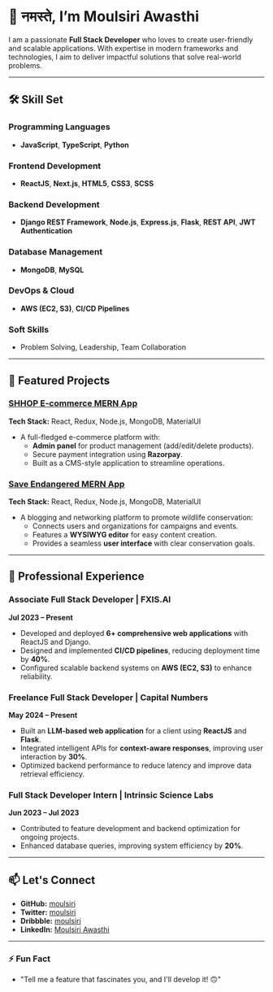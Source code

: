 # 👋 नमस्ते, I’m Moulsiri Awasthi  

I am a passionate **Full Stack Developer** who loves to create user-friendly and scalable applications. With expertise in modern frameworks and technologies, I aim to deliver impactful solutions that solve real-world problems.  

---

## 🛠️ Skill Set  

### **Programming Languages**  
- **JavaScript**, **TypeScript**, **Python**  

### **Frontend Development**  
- **ReactJS**, **Next.js**, **HTML5**, **CSS3**, **SCSS**  

### **Backend Development**  
- **Django REST Framework**, **Node.js**, **Express.js**, **Flask**, **REST API**, **JWT Authentication**  

### **Database Management**  
- **MongoDB**, **MySQL**  

### **DevOps & Cloud**  
- **AWS (EC2, S3)**, **CI/CD Pipelines**  

### **Soft Skills**  
- Problem Solving, Leadership, Team Collaboration  

---

## 🚀 Featured Projects  

### [SHHOP E-commerce MERN App](https://shhop-react-app-8qi3-jsdbp25k6-moulsiri.vercel.app/)  
**Tech Stack:** React, Redux, Node.js, MongoDB, MaterialUI  
- A full-fledged e-commerce platform with:  
  - **Admin panel** for product management (add/edit/delete products).  
  - Secure payment integration using **Razorpay**.  
  - Built as a CMS-style application to streamline operations.  

### [Save Endangered MERN App](https://save-endangered-evvmgr93k-moulsiri.vercel.app/)  
**Tech Stack:** React, Redux, Node.js, MongoDB, MaterialUI  
- A blogging and networking platform to promote wildlife conservation:  
  - Connects users and organizations for campaigns and events.  
  - Features a **WYSIWYG editor** for easy content creation.  
  - Provides a seamless **user interface** with clear conservation goals.  

---

## 💼 Professional Experience  

### **Associate Full Stack Developer** | FXIS.AI  
**Jul 2023 – Present**  
- Developed and deployed **6+ comprehensive web applications** with ReactJS and Django.  
- Designed and implemented **CI/CD pipelines**, reducing deployment time by **40%**.  
- Configured scalable backend systems on **AWS (EC2, S3)** to enhance reliability.  

### **Freelance Full Stack Developer** | Capital Numbers  
**May 2024 – Present**  
- Built an **LLM-based web application** for a client using **ReactJS** and **Flask**.  
- Integrated intelligent APIs for **context-aware responses**, improving user interaction by **30%**.  
- Optimized backend performance to reduce latency and improve data retrieval efficiency.  

### **Full Stack Developer Intern** | Intrinsic Science Labs  
**Jun 2023 – Jul 2023**  
- Contributed to feature development and backend optimization for ongoing projects.  
- Enhanced database queries, improving system efficiency by **20%**.  

---

## 📫 Let's Connect  

- **GitHub:** [moulsiri](https://github.com/moulsiri)  
- **Twitter:** [moulsiri](https://twitter.com/moulsiri)  
- **Dribbble:** [moulsiri](https://dribbble.com/moulsiri)  
- **LinkedIn:** [Moulsiri Awasthi](https://www.linkedin.com/in/moulsiri-awasthi-8395261a6/)  

---

### ⚡ Fun Fact  
- "Tell me a feature that fascinates you, and I'll develop it! 🙃"  


<!---
moulsiri/moulsiri is a ✨ special ✨ repository because its `README.md` (this file) appears on your GitHub profile.
You can click the Preview link to take a look at your changes.
--->
